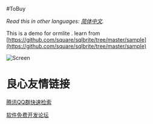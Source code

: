 #ToBuy 

*Read this in other languages: [简体中文](README.zh-cn.md).*

This is a demo for ormlite . learn from [https://github.com/square/sqlbrite/tree/master/sample](https://github.com/square/sqlbrite/tree/master/sample)

![Screen](/raw/images/device-2016-03-02-123852.png)

 # 良心友情链接

[腾讯QQ群快速检索](http://u.720life.cn/s/8cf73f7c)

[软件免费开发论坛](http://u.720life.cn/s/bbb01dc0)